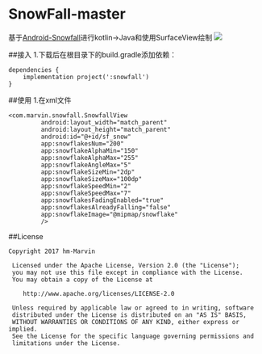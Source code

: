 # SnowFall-master
基于[Android-Snowfall](https://github.com/JetradarMobile/android-snowfall)进行kotlin->Java和使用SurfaceView绘制
![](https://raw.githubusercontent.com/hm-Marvin/SnowFall-master/master/art/demo.gif)

##接入
1.下载后在根目录下的build.gradle添加依赖：
```
dependencies {
    implementation project(':snowfall')
}
```
##使用
1.在xml文件
```
<com.marvin.snowfall.SnowfallView
         android:layout_width="match_parent"
         android:layout_height="match_parent"
         android:id="@+id/sf_snow"
         app:snowflakesNum="200"
         app:snowflakeAlphaMin="150"
         app:snowflakeAlphaMax="255"
         app:snowflakeAngleMax="5"
         app:snowflakeSizeMin="2dp"
         app:snowflakeSizeMax="100dp"
         app:snowflakeSpeedMin="2"
         app:snowflakeSpeedMax="7"
         app:snowflakesFadingEnabled="true"
         app:snowflakesAlreadyFalling="false"
         app:snowflakeImage="@mipmap/snowflake"
         />
```
##License
```
Copyright 2017 hm-Marvin

 Licensed under the Apache License, Version 2.0 (the "License");
 you may not use this file except in compliance with the License.
 You may obtain a copy of the License at

    http://www.apache.org/licenses/LICENSE-2.0

 Unless required by applicable law or agreed to in writing, software
 distributed under the License is distributed on an "AS IS" BASIS,
 WITHOUT WARRANTIES OR CONDITIONS OF ANY KIND, either express or implied.
 See the License for the specific language governing permissions and
 limitations under the License.
```
 
